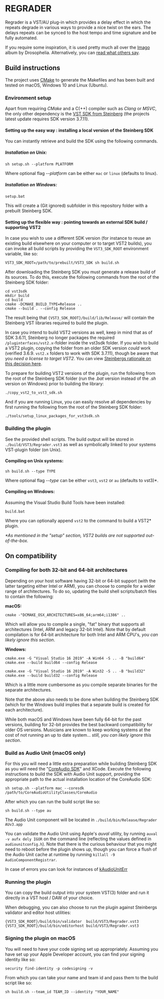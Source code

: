 # REGRADER

Regrader is a VST/AU plug-in which provides a delay effect in which the repeats degrade in various ways to provide a nice twist on the ears. The delays repeats can be synced to the host tempo and time signature and be fully automated.

If you require some inspiration, it is used pretty much all over the [Imago](https://songwhip.com/drosophelia/imago) album by Drosophelia. Alternatively, you can [read what others say](https://bedroomproducersblog.com/2018/06/08/free-regrader-lo-fi-delay/).

## Build instructions

The project uses [CMake](https://cmake.org) to generate the Makefiles and has been built and tested on macOS, Windows 10 and Linux (Ubuntu).

### Environment setup

Apart from requiring _CMake_ and a C(++) compiler such as _Clang_ or _MSVC_, the only other dependency is the [VST SDK from Steinberg](https://www.steinberg.net/en/company/developers.html) (the projects latest update requires SDK version 3.7.11).

#### Setting up the easy way : installing a local version of the Steinberg SDK

You can instantly retrieve and build the SDK using the following commands.

##### Installation on Unix:

```
sh setup.sh --platform PLATFORM
```

Where optional flag _--platform_ can be either `mac` or `linux` (defaults to linux).

##### Installation on Windows:

```
setup.bat
```

This will create a (Git ignored) subfolder in this repository folder with a prebuilt Steinberg SDK.

#### Setting up the flexible way : pointing towards an external SDK build / supporting VST2

In case you wish to use a different SDK version (for instance to reuse an existing build elsewhere on your computer or to
target VST2 builds), you can invoke all build scripts by providing the `VST3_SDK_ROOT` environment variable, like so:

```
VST3_SDK_ROOT=/path/to/prebuilt/VST3_SDK sh build.sh
```

After downloading the Steinberg SDK you must generate a release build of its sources. To do this, execute the following commands from the root of the Steinberg SDK folder:

```
cd vst3sdk
mkdir build
cd build
cmake -DCMAKE_BUILD_TYPE=Release ..
cmake --build . --config Release
```

The result being that `{VST3_SDK_ROOT}/build/lib/Release/` will contain the Steinberg VST libraries required to build the plugin.

In case you intend to build VST2 versions as well, keep in mind that as of SDK 3.6.11, Steinberg no longer packages the required `/pluginterfaces/vst2.x`-folder inside the vst3sdk folder. If you wish to build a VST2 plugin, copying the folder from an older SDK version _could_ work (verified 3.6.9. `vst2.x` folders to work with SDK 3.7.11), though be aware that you _need a license to target VST2_. You can view [Steinbergs rationale on this decision here](https://helpcenter.steinberg.de/hc/en-us/articles/4409561018258-VST-2-Discontinued).

To prepare for building VST2 versions of the plugin, run the following from the root of the Steinberg SDK folder (run the _.bat_ version instead of the _.sh_ version on Windows) prior to building the library:

```
./copy_vst2_to_vst3_sdk.sh
```

And if you are running Linux, you can easily resolve all dependencies by first running the following from the root of the Steinberg SDK folder:

```
./tools/setup_linux_packages_for_vst3sdk.sh
```

### Building the plugin

See the provided shell scripts. The build output will be stored in `./build/VST3/Regrader.vst3` as well as symbolically linked to your systems VST-plugin folder (on Unix).

#### Compiling on Unix systems:

```
sh build.sh --type TYPE
```

Where optional flag _--type_ can be either `vst3`, `vst2` or `au` (defaults to vst3)*.

#### Compiling on Windows:

Assuming the Visual Studio Build Tools have been installed:

```
build.bat
```

Where you can optionally append `vst2` to the command to build a VST2* plugin.

_*As mentioned in the "setup" section, VST2 builds are not supported out-of-the-box._

## On compatibility

### Compiling for both 32-bit and 64-bit architectures

Depending on your host software having 32-bit or 64-bit support (with the latter targeting either Intel or ARM), you can choose to compile for a wider range of architectures. To do so, updating the build shell scripts/batch files to contain the following:

**macOS:**

```
cmake -"DCMAKE_OSX_ARCHITECTURES=x86_64;arm64;i1386" ..
```

Which will allow you to compile a single, "fat" binary that supports all architectures (Intel, ARM and legacy 32-bit Intel). Note
that by default compilation is for 64-bit architecture for both Intel and ARM CPU's, _you can likely ignore this section_.

**Windows:**

```
cmake.exe -G "Visual Studio 16 2019" -A Win64 -S .. -B "build64"
cmake.exe --build build64 --config Release

cmake.exe -G "Visual Studio 16 2019" -A Win32 -S .. -B "build32"
cmake.exe --build build32 --config Release
```

Which is a little more cumbersome as you compile separate binaries for the separate architectures.

Note that the above also needs to be done when building the Steinberg SDK (which for the Windows build implies that a separate build is created for each architecture).

While both macOS and Windows have been fully 64-bit for the past versions, building for 32-bit provides the best backward
compatibility for older OS versions. Musicians are known to keep working systems at the cost of not
running an up to date system... _still, you can likely ignore this section_.

### Build as Audio Unit (macOS only)

For this you will need a little extra preparation while building Steinberg SDK as you will need the
"[CoreAudio SDK](https://developer.apple.com/library/archive/samplecode/CoreAudioUtilityClasses/Introduction/Intro.html)" and XCode. Execute the following instructions to build the SDK with Audio Unit support,
providing the appropriate path to the actual installation location of the CoreAudio SDK:

```
sh setup.sh --platform mac --coresdk /path/to/CoreAudioUtilityClasses/CoreAudio
```

After which you can run the build script like so:

```
sh build.sh --type au
```

The Audio Unit component will be located in `./build/bin/Release/Regrader AUv3.app`

You can validate the Audio Unit using Apple's _auval_ utility, by running `auval -v aufx dely IGOR` on the command line (reflecting the values defined in `audiounitconfig.h`). Note that there is the curious behaviour that you might need to reboot before the plugin shows up, though you can force a flush of the Audio Unit cache at runtime by running `killall -9 AudioComponentRegistrar`.

In case of errors you can look for instances of [kAudioUnitErr](https://www.osstatus.com/search/results?platform=all&framework=all&search=kaudiouniterr)

### Running the plugin

You can copy the build output into your system VST(3) folder and run it directly in a VST host / DAW of your choice.

When debugging, you can also choose to run the plugin against Steinbergs validator and editor host utilities:

```
{VST3_SDK_ROOT}/build/bin/validator  build/VST3/Regrader.vst3
{VST3_SDK_ROOT}/build/bin/editorhost build/VST3/Regrader.vst3
```

### Signing the plugin on macOS

You will need to have your code signing set up appropriately. Assuming you have set up your Apple Developer account, you can find your signing identity like so:

```
security find-identity -p codesigning -v 
```

From which you can take your name and team id and pass them to the build script like so:

```
sh build.sh --team_id TEAM_ID --identity "YOUR_NAME"
```